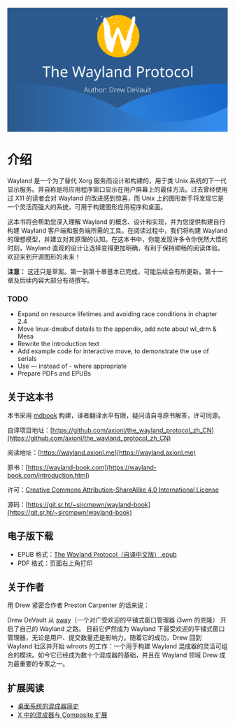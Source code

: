 ![banner](banner.png)
# 介绍

Wayland 是一个为了替代 Xorg 服务而设计和构建的，用于类 Unix 系统的下一代显示服务。并自称是将应用程序窗口显示在用户屏幕上的最佳方法。过去曾经使用过 X11 的读者会对 Wayland 的改进感到惊喜，而 Unix 上的图形新手将发现它是一个灵活而强大的系统，可用于构建图形应用程序和桌面。

这本书将会帮助您深入理解 Wayland 的概念、设计和实现，并为您提供构建自行构建 Wayland 客户端和服务端所需的工具。在阅读过程中，我们将构建 Wayland 的理想模型，并建立对其原理的认知。在这本书中，你能发现许多令你恍然大悟的时刻，Wayland 直观的设计让选择变得更加明确，有利于保持顺畅的阅读体验。欢迎来到开源图形的未来！

**注意：** 这还只是草案。第一到第十章基本已完成，可能后续会有所更新。第十一章及后续内容大部分有待撰写。

### TODO

- Expand on resource lifetimes and avoiding race conditions in chapter 2.4
- Move linux-dmabuf details to the appendix, add note about wl_drm & Mesa
- Rewrite the introduction text
- Add example code for interactive move, to demonstrate the use of serials
- Use — instead of - where appropriate
- Prepare PDFs and EPUBs

## 关于这本书
本书采用 [mdbook](https://github.com/rust-lang/mdBook) 构建，译者翻译水平有限，疑问请自寻原书解答，许可同源。

自译项目地址：[https://github.com/axionl/the_wayland_protocol_zh_CN](https://github.com/axionl/the_wayland_protocol_zh_CN)

阅读地址：[https://wayland.axionl.me](https://wayland.axionl.me)

原书：[https://wayland-book.com](https://wayland-book.com/introduction.html)

许可：[Creative Commons Attribution-ShareAlike 4.0 International License](http://creativecommons.org/licenses/by-sa/4.0/)

源码：[https://git.sr.ht/~sircmpwn/wayland-book](https://git.sr.ht/~sircmpwn/wayland-book)

## 电子版下载

- EPUB 格式：[The Wayland Protocol（自译中文版）.epub](https://raw.githubusercontent.com/axionl/the_wayland_protocol_zh_CN/main/docs/epub/The%20Wayland%20Protocol%EF%BC%88%E8%87%AA%E8%AF%91%E4%B8%AD%E6%96%87%E7%89%88%EF%BC%89.epub)
- PDF 格式：页面右上角打印

## 关于作者
用 Drew 紧密合作者 Preston Carpenter 的话来说：

Drew DeVault 从 [sway](https://swaywm.org/)（一个对广受欢迎的平铺式窗口管理器 i3wm 的克隆） 开启了自己的 Wayland 之路。 目前它俨然成为 Wayland 下最受欢迎的平铺式窗口管理器，无论是用户、提交数量还是影响力。随着它的成功，Drew 回到 Wayland 社区并开始 wlroots 的工作：一个用于构建 Wayland 混成器的灵活可组合的模块。如今它已经成为数十个混成器的基础，并且在 Wayland 领域 Drew 成为最重要的专家之一。

## 扩展阅读

- [桌面系统的混成器简史](https://farseerfc.me/zhs/brief-history-of-compositors-in-desktop-os.html)
- [X 中的混成器与 Composite 扩展](https://farseerfc.me/zhs/compositor-in-X-and-compositext.html)